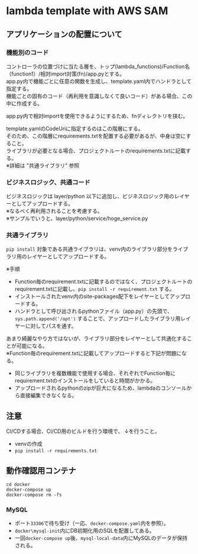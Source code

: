 # lambda template with AWS SAM

## アプリケーションの配置について

### 機能別のコード

コントローラの位置づけに当たる層を、トップ(lambda_functions)/Function名（function1）/相対import対策(fn)/app.pyとする。  
app.py内で機能ごとに任意の関数を生成し、template.yaml内でハンドラとして指定する。  
機能ごとの固有のコード（再利用を意識しなくて良いコード）がある場合、この中に作成する。  

app.py内で相対importを使用できるようにするため、fnディレクトリを挟む。  

template.yamlのCodeUriに指定するのはこの階層にする。  
そのため、この階層にrequirements.txtを配置する必要があるが、中身は空にすること。  
ライブラリが必要となる場合、プロジェクトルートのrequirements.txtに記載する。  
※詳細は "共通ライブラリ" 参照

### ビジネスロジック、共通コード

ビジネスロジックは layer/python 以下に追加し、ビジネスロジック用のレイヤーとしてアップロードする。  
※なるべく再利用されることを考慮する。  
※サンプルでいうと、layer/python/service/hoge_service.py  

### 共通ライブラリ

`pip install` 対象である共通ライブラリは、venv内のライブラリ部分をライブラリ用のレイヤーとしてアップロードする。  

※手順
* Function毎のrequirement.txtに記載するのではなく、プロジェクトルートのrequirement.txtに記載し、`pip install -r requirement.txt` する。  
* インストールされたvenv内のsite-packages配下をレイヤーとしてアップロードする。  
* ハンドラとして呼び出されるpythonファイル（app.py）の先頭で、 `sys.path.append('/opt')` することで、アップロードしたライブラリ用レイヤーに対してパスを通す。

あまり綺麗なやり方ではないが、ライブラリ部分をレイヤーとして共通化することが可能になる。  
※Function毎のrequirement.txtに記載してアップロードすると下記が問題になる。  
* 同じライブラリを複数機能で使用する場合、それぞれでFunction毎にrequirement.txtのインストールをしていると時間がかかる。
* アップロードされるpythonのzipが巨大になるため、lambdaのコンソールから直接編集できなくなる。  

## 注意

CI/CDする場合、CI/CD用のビルドを行う環境で、 ↓を行うこと。
* venvの作成
* `pip install -r requirements.txt`

## 動作確認用コンテナ

```
cd docker
docker-compose up
docker-compose rm -fs
```

### MySQL

* ポート`33306`で待ち受け（一応、`docker-compose.yaml`内を参照）。
* `docker\mysql-init`内にDB初期化用のSQLを配置してある。
* 一回`docker-compose up`後、`mysql-local-data`内にMySQLのデータが保持される。
